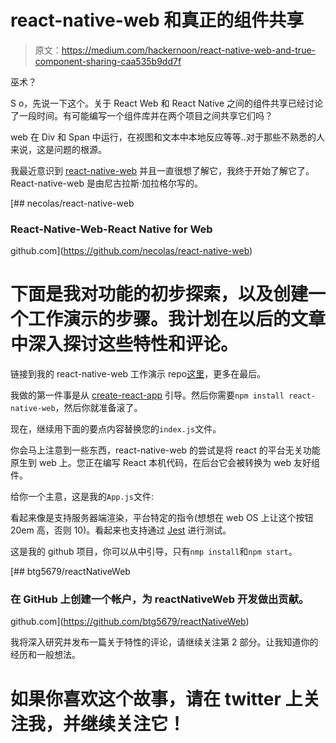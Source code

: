 # react-native-web 和真正的组件共享

> 原文：<https://medium.com/hackernoon/react-native-web-and-true-component-sharing-caa535b9dd7f>

巫术？

S o，先说一下这个。关于 React Web 和 React Native 之间的组件共享已经讨论了一段时间。有可能编写一个组件库并在两个项目之间共享它们吗？

web 在 Div 和 Span 中运行，在视图和文本中本地反应等等..对于那些不熟悉的人来说，这是问题的根源。

我最近意识到 [react-native-web](https://github.com/necolas/react-native-web) 并且一直很想了解它，我终于开始了解它了。React-native-web 是由尼古拉斯·加拉格尔写的。

[](https://github.com/necolas/react-native-web) [## necolas/react-native-web

### React-Native-Web-React Native for Web

github.com](https://github.com/necolas/react-native-web) 

# 下面是我对功能的初步探索，以及创建一个工作演示的步骤。我计划在以后的文章中深入探讨这些特性和评论。

链接到我的 react-native-web 工作演示 repo[这里](https://github.com/btg5679/reactNativeWeb)，更多在最后。

我做的第一件事是从 [create-react-app](https://github.com/facebookincubator/create-react-app) 引导。然后你需要`npm install react-native-web`，然后你就准备滚了。

现在，继续用下面的要点内容替换您的`index.js`文件。

你会马上注意到一些东西，react-native-web 的尝试是将 react 的平台无关功能原生到 web 上。您正在编写 React 本机代码，在后台它会被转换为 web 友好组件。

给你一个主意，这是我的`App.js`文件:

看起来像是支持服务器端渲染，平台特定的指令(想想在 web OS 上让这个按钮 20em 高，否则 10)。看起来也支持通过 [Jest](https://facebook.github.io/jest/) 进行测试。

这是我的 github 项目，你可以从中引导，只有`nmp install`和`npm start`。

[](https://github.com/btg5679/reactNativeWeb) [## btg5679/reactNativeWeb

### 在 GitHub 上创建一个帐户，为 reactNativeWeb 开发做出贡献。

github.com](https://github.com/btg5679/reactNativeWeb) 

我将深入研究并发布一篇关于特性的评论，请继续关注第 2 部分。让我知道你的经历和一般想法。

# 如果你喜欢这个故事，请在 twitter 上关注我，并继续关注它！